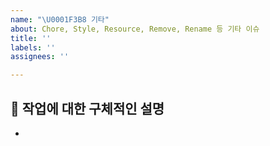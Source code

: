 ```yaml
---
name: "\U0001F3B8 기타"
about: Chore, Style, Resource, Remove, Rename 등 기타 이슈
title: ''
labels: ''
assignees: ''

---
```


## 📓 작업에 대한 구체적인 설명
-
